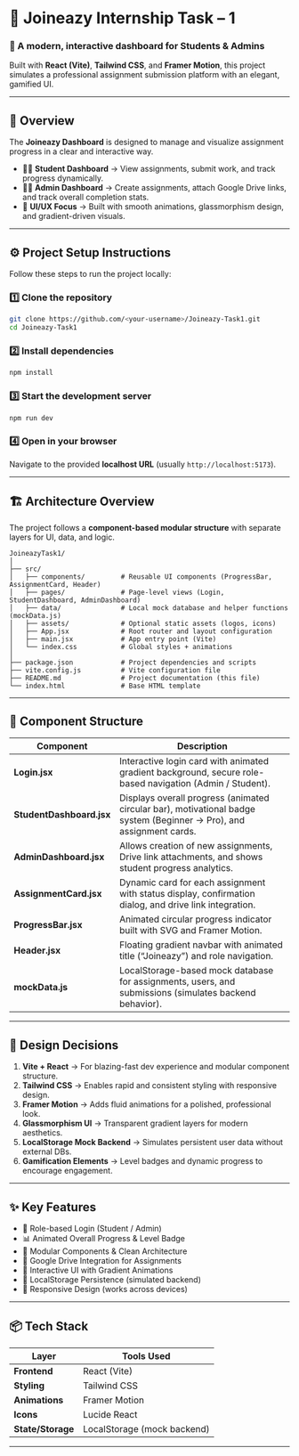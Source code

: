 # 🚀 Joineazy Internship Task – 1

### 🎯 A modern, interactive dashboard for Students & Admins  
Built with **React (Vite)**, **Tailwind CSS**, and **Framer Motion**, this project simulates a professional assignment submission platform with an elegant, gamified UI.

---

## 🧩 Overview

The **Joineazy Dashboard** is designed to manage and visualize assignment progress in a clear and interactive way.

- 👨‍🎓 **Student Dashboard** → View assignments, submit work, and track progress dynamically.  
- 👨‍🏫 **Admin Dashboard** → Create assignments, attach Google Drive links, and track overall completion stats.  
- 🎨 **UI/UX Focus** → Built with smooth animations, glassmorphism design, and gradient-driven visuals.  

---

## ⚙️ Project Setup Instructions

Follow these steps to run the project locally:

### 1️⃣ Clone the repository
```bash
git clone https://github.com/<your-username>/Joineazy-Task1.git
cd Joineazy-Task1
```

### 2️⃣ Install dependencies
```bash
npm install
```

### 3️⃣ Start the development server
```bash
npm run dev
```

### 4️⃣ Open in your browser  
Navigate to the provided **localhost URL** (usually `http://localhost:5173`).

---

## 🏗️ Architecture Overview

The project follows a **component-based modular structure** with separate layers for UI, data, and logic.

```plaintext
JoineazyTask1/
│
├── src/
│   ├── components/         # Reusable UI components (ProgressBar, AssignmentCard, Header)
│   ├── pages/              # Page-level views (Login, StudentDashboard, AdminDashboard)
│   ├── data/               # Local mock database and helper functions (mockData.js)
│   ├── assets/             # Optional static assets (logos, icons)
│   ├── App.jsx             # Root router and layout configuration
│   ├── main.jsx            # App entry point (Vite)
│   └── index.css           # Global styles + animations
│
├── package.json            # Project dependencies and scripts
├── vite.config.js          # Vite configuration file
├── README.md               # Project documentation (this file)
└── index.html              # Base HTML template
```

---

## 🧱 Component Structure

| Component | Description |
|------------|-------------|
| **Login.jsx** | Interactive login card with animated gradient background, secure role-based navigation (Admin / Student). |
| **StudentDashboard.jsx** | Displays overall progress (animated circular bar), motivational badge system (Beginner → Pro), and assignment cards. |
| **AdminDashboard.jsx** | Allows creation of new assignments, Drive link attachments, and shows student progress analytics. |
| **AssignmentCard.jsx** | Dynamic card for each assignment with status display, confirmation dialog, and drive link integration. |
| **ProgressBar.jsx** | Animated circular progress indicator built with SVG and Framer Motion. |
| **Header.jsx** | Floating gradient navbar with animated title (“Joineazy”) and role navigation. |
| **mockData.js** | LocalStorage-based mock database for assignments, users, and submissions (simulates backend behavior). |

---

## 🧠 Design Decisions

1. **Vite + React** → For blazing-fast dev experience and modular component structure.  
2. **Tailwind CSS** → Enables rapid and consistent styling with responsive design.  
3. **Framer Motion** → Adds fluid animations for a polished, professional look.  
4. **Glassmorphism UI** → Transparent gradient layers for modern aesthetics.  
5. **LocalStorage Mock Backend** → Simulates persistent user data without external DBs.  
6. **Gamification Elements** → Level badges and dynamic progress to encourage engagement.  

---

## ✨ Key Features

- 🔐 Role-based Login (Student / Admin)
- 📊 Animated Overall Progress & Level Badge
- 🧩 Modular Components & Clean Architecture
- 🔗 Google Drive Integration for Assignments
- 🎨 Interactive UI with Gradient Animations
- 💾 LocalStorage Persistence (simulated backend)
- 📱 Responsive Design (works across devices)

---

## 📦 Tech Stack

| Layer | Tools Used |
|-------|-------------|
| **Frontend** | React (Vite) |
| **Styling** | Tailwind CSS |
| **Animations** | Framer Motion |
| **Icons** | Lucide React |
| **State/Storage** | LocalStorage (mock backend) |

---

 

 

 
